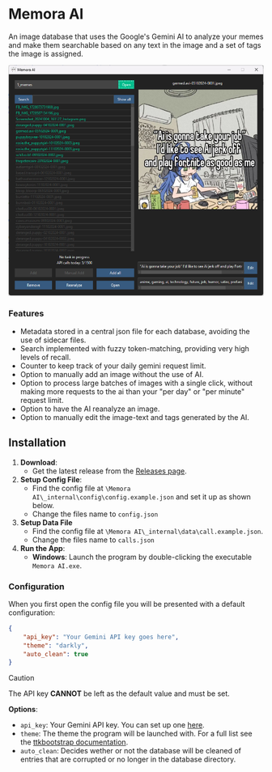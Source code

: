# Memora AI

An image database that uses the Google's Gemini AI to analyze your memes and make them searchable based on any text in the image and a set of tags the image is assigned.

![screenshot](resources/app_screenshot.png)

### Features
- Metadata stored in a central json file for each database, avoiding the use of sidecar files.
- Search implemented with fuzzy token-matching, providing very high levels of recall.
- Counter to keep track of your daily gemini request limit.
- Option to manually add an image without the use of AI.
- Option to process large batches of images with a single click, without making more requests to the ai than your "per day" or "per minute" request limit.
- Option to have the AI reanalyze an image.
- Option to manually edit the image-text and tags generated by the AI.

## Installation
1. **Download**: 
    - Get the latest release from the [Releases page](https://github.com/OliviaJespersen/Memora-AI/releases).
2. **Setup Config File**:
    - Find the config file at `\Memora AI\_internal\config\config.example.json` and set it up as shown below.
    - Change the files name to `config.json`
3. **Setup Data File**
    - Find the config file at `\Memora AI\_internal\data\call.example.json`.
    - Change the files name to `calls.json`
4. **Run the App**: 
    - **Windows**: Launch the program by double-clicking the executable `Memora AI.exe`. 

### Configuration
When you first open the config file you will be presented with a default configuration:
```json
{
    "api_key": "Your Gemini API key goes here",
    "theme": "darkly",
    "auto_clean": true
}
```
> [!CAUTION]
> The API key **CANNOT** be left as the default value and must be set.

**Options**:
- `api_key`: Your Gemini API key. You can set up one [here](https://aistudio.google.com/apikey).
- `theme`: The theme the program will be launched with. For a full list see the [ttkbootstrap documentation](https://ttkbootstrap.readthedocs.io/en/latest/themes/).
- `auto_clean`: Decides wether or not the database will be cleaned of entries that are corrupted or no longer in the database directory.
